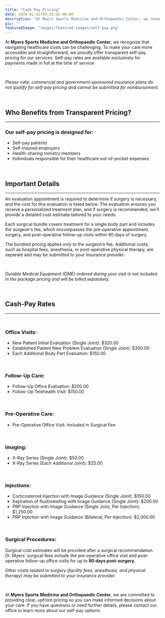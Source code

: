 ```yaml
---
title: "Cash Pay Pricing"
date: 2024-01-01T09:55:26-06:00
description: "At Myers Sports Medicine and Orthopaedic Center, we recognize that navigating healthcare costs can be challenging. To make your care more accessible and straightforward, we proudly offer transparent self-pay pricing for our services. Self-pay rates are available exclusively for payments made in full at the time of service"
pic: ""
featuredImage: "images/featured-images/self-pay.png"
---
```


At **Myers Sports Medicine and Orthopaedic Center**, we recognize that navigating healthcare costs can be challenging. To make your care more accessible and straightforward, we proudly offer transparent self-pay pricing for our services. Self-pay rates are available exclusively for payments made in full at the time of service.

<br>

*Please note: commercial and government-sponsored insurance plans do not qualify for self-pay pricing and cannot be submitted for reimbursement.*

<br>

## Who Benefits from Transparent Pricing?
<hr style="margin-bottom:10px;">


### Our self-pay pricing is designed for:
- Self-pay patients
- Self-insured employers
- Health-sharing ministry members
- Individuals responsible for their healthcare out-of-pocket expenses

<br>

## Important Details
<hr style="margin-bottom:10px;">
An evaluation appointment is required to determine if surgery is necessary, and the cost for this evaluation is listed below. The evaluation ensures you receive a personalized treatment plan, and if surgery is recommended, we'll provide a detailed cost estimate tailored to your needs.

<p></p>

Each surgical bundle covers treatment for a single body part and includes the surgeon's fee, which encompasses the pre-operative appointment, surgery, and post-operative follow-up visits within 90 days of surgery.

The bundled pricing applies only to the surgeon’s fee. Additional costs, such as hospital fees, anesthesia, or post-operative physical therapy, are separate and may be submitted to your insurance provider.

<br>

*Durable Medical Equipment (DME) ordered during your visit is not included in the package pricing and will be billed separately.*

<br>

## Cash-Pay Rates 
<hr style="margin-bottom:10px;">

<br>

### Office Visits:
- New Patient Initial Evaluation (Single Joint): $320.00
- Established Patient New Problem Evaluation (Single Joint): $300.00
- Each Additional Body Part Evaluation: $150.00

<br>

### Follow-Up Care:
- Follow-Up Office Evaluation: $200.00
- Follow-Up Telehealth Visit: $150.00

<br>

### Pre-Operative Care:
- Pre-Operative Office Visit: Included in Surgical Fee

<br>

### Imaging:
- X-Ray Series (Single Joint): $50.00
- X-Ray Series (Each Additional Joint): $25.00

<br>

### Injections:
- Corticosteroid Injection with Image Guidance (Single Joint): $150.00
- Aspiration of fluid/swelling with Image Guidance (Single Joint): $200.00
- PRP Injection with Image Guidance (Single Joint, Per Injection): $1,250.00
- PRP Injection with Image Guidance (Bilateral, Per Injection): $2,000.00

<br>

### Surgical Procedures:
Surgical cost estimates will be provided after a surgical recommendation. Dr. Myers' surgical fees include the pre-operative office visit and post-operative follow-up office visits for up to **90 days post-surgery.**


*Other costs related to surgery (facility fees, anesthesia, and physical therapy) may be submitted to your insurance provider.*

<br>

At **Myers Sports Medicine and Orthopaedic Center**, we are committed to providing clear, upfront pricing so you can make informed decisions about your care. If you have questions or need further details, please contact our office to learn more about our self-pay options.
